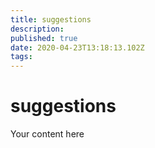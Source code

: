 ```yaml
---
title: suggestions
description: 
published: true
date: 2020-04-23T13:18:13.102Z
tags: 
---
```


# suggestions
Your content here